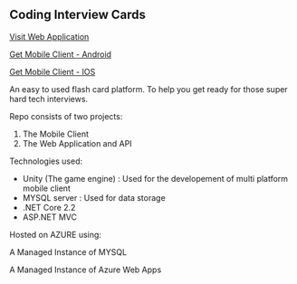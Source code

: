 ## Coding Interview Cards

[Visit Web Application](https://www.codinginterviewcards.com/)

[Get Mobile Client - Android](https://www.codinginterviewcards.com/)

[Get Mobile Client - IOS](https://www.codinginterviewcards.com/)

An easy to used flash card platform. To help you get ready for those super hard tech interviews.

Repo consists of two projects:

1. The Mobile Client
2. The Web Application and API

Technologies used:

- Unity (The game engine) : Used for the developement of multi platform mobile client
- MYSQL server : Used for data storage
- .NET Core 2.2
- ASP.NET MVC

Hosted on AZURE using:

A Managed Instance of MYSQL

A Managed Instance of Azure Web Apps
